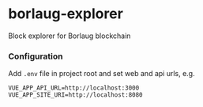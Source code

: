 # borlaug-explorer

Block explorer for Borlaug blockchain

### Configuration

Add `.env` file in project root and set web and api urls, e.g.

```
VUE_APP_API_URL=http://localhost:3000
VUE_APP_SITE_URI=http://localhost:8080
```